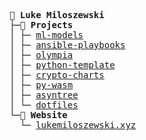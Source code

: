<pre>
👋 <b>Luke Miloszewski</b>
├─🚀 <b>Projects</b>
│ ├─ <a href="https://github.com/lukemiloszewski/ml-models">ml-models</a>
│ ├─ <a href="https://github.com/lukemiloszewski/ansible-playbooks">ansible-playbooks</a>
│ ├─ <a href="https://github.com/lukemiloszewski/olympia">olympia</a>
│ ├─ <a href="https://github.com/lukemiloszewski/python-template">python-template</a>
│ ├─ <a href="https://github.com/lukemiloszewski/crypto-charts">crypto-charts</a>
│ ├─ <a href="https://github.com/lukemiloszewski/py-wasm">py-wasm</a>
│ ├─ <a href="https://github.com/lukemiloszewski/asyntree">asyntree</a>
│ └─ <a href="https://github.com/lukemiloszewski/dotfiles">dotfiles</a>
└─🍓 <b>Website</b>  
  └─ <a href="https://www.lukemiloszewski.xyz">lukemiloszewski.xyz</a>
</pre>
